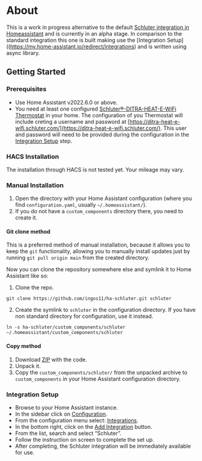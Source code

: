 # About
This is a work in progress alternative to the default [Schluter integration in Homeassistant](https://www.home-assistant.io/integrations/schluter/) and
is currently in an alpha stage. In comparison to the standard integration this one is built making use the [Integration Setup]((https://my.home-assistant.io/redirect/integrations) and is written using async library.

## Getting Started

### Prerequisites

- Use Home Assistant v2022.6.0 or above.
- You need at least one configured [Schluter®-DITRA-HEAT-E-WiFi Thermostat](https://www.schluter.com/schluter-us/en_US/ditra-heat-wifi) in your home. The configuration of you Thermostat will include creting a username and password at [https://ditra-heat-e-wifi.schluter.com/](https://ditra-heat-e-wifi.schluter.com/). This user and password will need to be provided during the configuration in the [Integration Setup](#integration-setup) step.

### HACS Installation

The installation through HACS is not tested yet. Your mileage may vary.

### Manual Installation

1. Open the directory with your Home Assistant configuration (where you find `configuration.yaml`,
   usually `~/.homeassistant/`).
2. If you do not have a `custom_components` directory there, you need to create it.

#### Git clone method

This is a preferred method of manual installation, because it allows you to keep the `git` functionality,
allowing you to manually install updates just by running `git pull origin main` from the created directory.

Now you can clone the repository somewhere else and symlink it to Home Assistant like so:

1. Clone the repo.

```shell
git clone https://github.com/ingos11/ha-schluter.git schluter
```

2. Create the symlink to `schluter` in the configuration directory.
   If you have non standard directory for configuration, use it instead.

```shell
ln -s ha-schluter/custom_components/schluter ~/.homeassistant/custom_components/schluter
```

#### Copy method

1. Download [ZIP](https://github.com/ingos11/ha-schluter/archive/main.zip) with the code.
2. Unpack it.
3. Copy the `custom_components/schluter/` from the unpacked archive to `custom_components`
   in your Home Assistant configuration directory.

### Integration Setup

- Browse to your Home Assistant instance.
- In the sidebar click on [Configuration](https://my.home-assistant.io/redirect/config).
- From the configuration menu select: [Integrations](https://my.home-assistant.io/redirect/integrations).
- In the bottom right, click on the [Add Integration](https://my.home-assistant.io/redirect/config_flow_start?domain=schluter) button.
- From the list, search and select “Schluter”.
- Follow the instruction on screen to complete the set up.
- After completing, the Schluter integration will be immediately available for use.
